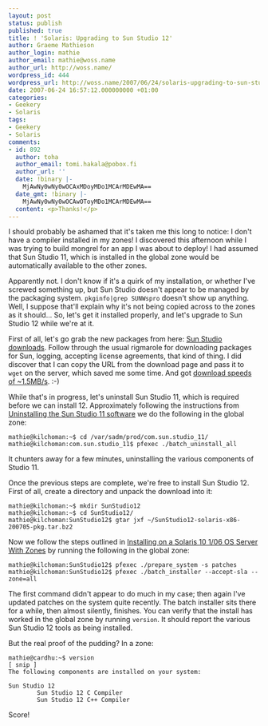 ```yaml
---
layout: post
status: publish
published: true
title: ! 'Solaris: Upgrading to Sun Studio 12'
author: Graeme Mathieson
author_login: mathie
author_email: mathie@woss.name
author_url: http://woss.name/
wordpress_id: 444
wordpress_url: http://woss.name/2007/06/24/solaris-upgrading-to-sun-studio-12/
date: 2007-06-24 16:57:12.000000000 +01:00
categories:
- Geekery
- Solaris
tags:
- Geekery
- Solaris
comments:
- id: 892
  author: toha
  author_email: tomi.hakala@pobox.fi
  author_url: ''
  date: !binary |-
    MjAwNy0wNy0wOCAxMDoyMDo1MCArMDEwMA==
  date_gmt: !binary |-
    MjAwNy0wNy0wOCAwOToyMDo1MCArMDEwMA==
  content: <p>Thanks!</p>
---
```

I should probably be ashamed that it's taken me this long to notice: I don't have a compiler installed in my zones!  I discovered this afternoon while I was trying to build mongrel for an app I was about to deploy!  I had assumed that Sun Studio 11, which is installed in the global zone would be automatically available to the other zones.

Apparently not.  I don't know if it's a quirk of my installation, or whether I've screwed something up, but Sun Studio doesn't appear to be managed by the packaging system.  `pkginfo|grep SUNWspro` doesn't show up anything.  Well, I suppose that'll explain why it's not being copied across to the zones as it should...  So, let's get it installed properly, and let's upgrade to Sun Studio 12 while we're at it.

First of all, let's go grab the new packages from here: [Sun Studio downloads](http://developers.sun.com/sunstudio/downloads/index.jsp).  Follow through the usual rigmarole for downloading packages for Sun, logging, accepting license agreements, that kind of thing.  I did discover that I can copy the URL from the download page and pass it to `wget` on the server, which saved me some time.  And got [download speeds of ~1.5MB/s](http://belowzero.biz/). :-)

While that's in progress, let's uninstall Sun Studio 11, which is required before we can install 12.  Approximately following the instructions from [Uninstalling the Sun Studio 11 software](http://docs.sun.com/source/819-3052/remove.html#56314) we do the following in the global zone:

    mathie@kilchoman:~$ cd /var/sadm/prod/com.sun.studio_11/
    mathie@kilchoman:com.sun.studio_11$ pfexec ./batch_uninstall_all

It chunters away for a few minutes, uninstalling the various components of Studio 11.

Once the previous steps are complete, we're free to install Sun Studio 12.  First of all, create a directory and unpack the download into it:

    mathie@kilchoman:~$ mkdir SunStudio12
    mathie@kilchoman:~$ cd SunStudio12/
    mathie@kilchoman:SunStudio12$ gtar jxf ~/SunStudio12-solaris-x86-200705-pkg.tar.bz2

Now we follow the steps outlined in [Installing on a Solaris 10 1/06 OS Server With Zones](http://docs.sun.com/app/docs/doc/820-0273/6nc1a9djl?a=view) by running the following in the global zone:

    mathie@kilchoman:SunStudio12$ pfexec ./prepare_system -s patches
    mathie@kilchoman:SunStudio12$ pfexec ./batch_installer --accept-sla --zone=all

The first command didn't appear to do much in my case; then again I've updated patches on the system quite recently.  The batch installer sits there for a while, then almost silently, finishes.  You can verify that the install has worked in the global zone by running `version`.  It should report the various Sun Studio 12 tools as being installed.

But the real proof of the pudding?  In a zone:

    mathie@cardhu:~$ version
    [ snip ]
    The following components are installed on your system:

    Sun Studio 12
            Sun Studio 12 C Compiler
            Sun Studio 12 C++ Compiler

Score!
